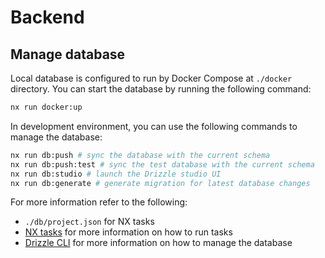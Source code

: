 # Backend

## Manage database

Local database is configured to run by Docker Compose at `./docker` directory. You can start the database by running the following command:

```bash
nx run docker:up
```

In development environment, you can use the following commands to manage the database:

```bash
nx run db:push # sync the database with the current schema
nx run db:push:test # sync the test database with the current schema
nx run db:studio # launch the Drizzle studio UI
nx run db:generate # generate migration for latest database changes
```

For more information refer to the following:

- `./db/project.json` for NX tasks
- [NX tasks](https://nx.dev/features/run-tasks) for more information on how to run tasks
- [Drizzle CLI](https://orm.drizzle.team/docs/kit-overview) for more information on how to manage the database
